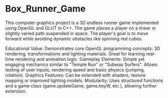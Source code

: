 # Box_Runner_Game
This computer graphics project is a 3D endless runner game implemented using OpenGL and GLUT in C++. The game places a player on a linear or slightly varied path suspended in space. The player's goal is to move forward while avoiding dynamic obstacles like spinning red cubes.

Educational Value: 
Demonstrates core OpenGL programming concepts: 3D rendering, transformations and lighting materials. Great for learning real-time rendering and animation logic.
Gameplay Elements: 
Simple yet engaging mechanics similar to "Temple Run" or "Subway Surfers". Allows testing of user inputs, rendering speed and basic physics (jumping, rotation).
Graphics Features: 
Can be extended with shaders, texture mapping or improved lighting models.
Modularity: 
Uses structured functions and a game class (game.updateGame, game.keyW, etc.), allowing further extension.
